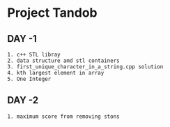 # Project Tandob 


## DAY -1
    1. c++ STL libray
    2. data structure amd stl containers
    3. first_unique_character_in_a_string.cpp solution
    4. kth largest element in array
    5. One Integer
    
## DAY -2
    1. maximum score from removing stons